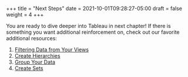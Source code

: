 +++
title = "Next Steps"
date = 2021-10-01T09:28:27-05:00
draft = false
weight = 4
+++

You are ready to dive deeper into Tableau in next chapter! If there is something you want additional reinforcement on, check out our favorite additional resources:

1. [Filtering Data from Your Views](https://help.tableau.com/current/pro/desktop/en-us/filtering.htm)
1. [Create Hierarchies](https://help.tableau.com/current/pro/desktop/en-us/qs_hierarchies.htm)
1. [Group Your Data](https://help.tableau.com/current/pro/desktop/en-us/sortgroup_groups_creating.htm)
1. [Create Sets](https://help.tableau.com/current/pro/desktop/en-us/sortgroup_sets_create.htm)
